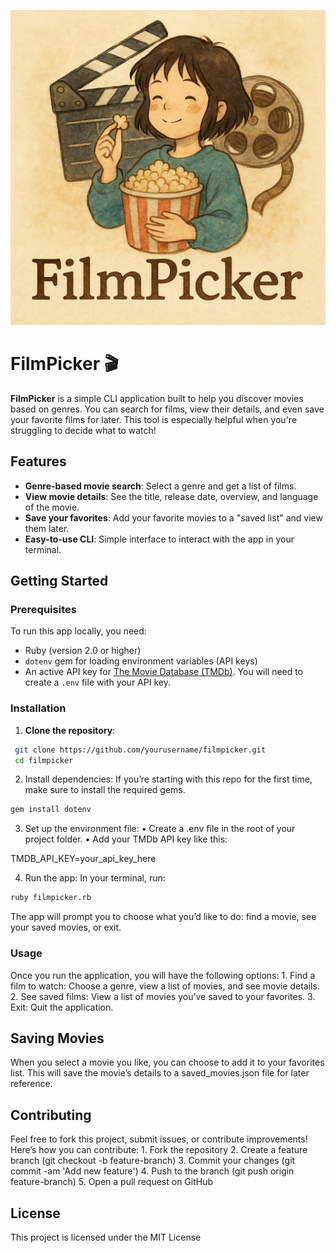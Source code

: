 ![My image](./filmpicker.png)
# FilmPicker 🎬

**FilmPicker** is a simple CLI application built to help you discover movies based on genres. You can search for films, view their details, and even save your favorite films for later. This tool is especially helpful when you're struggling to decide what to watch!

## Features
- **Genre-based movie search**: Select a genre and get a list of films.
- **View movie details**: See the title, release date, overview, and language of the movie.
- **Save your favorites**: Add your favorite movies to a "saved list" and view them later.
- **Easy-to-use CLI**: Simple interface to interact with the app in your terminal.

## Getting Started

### Prerequisites
To run this app locally, you need:
- Ruby (version 2.0 or higher)
- `dotenv` gem for loading environment variables (API keys)
- An active API key for [The Movie Database (TMDb)](https://www.themoviedb.org/). You will need to create a `.env` file with your API key.

### Installation
1. **Clone the repository**:

  ```bash
   git clone https://github.com/yourusername/filmpicker.git
   cd filmpicker
   ```

2. Install dependencies:
If you’re starting with this repo for the first time, make sure to install the required gems.

```bash
gem install dotenv
```

3. Set up the environment file:
	•	Create a .env file in the root of your project folder.
	•	Add your TMDb API key like this:

  TMDB_API_KEY=your_api_key_here

4. Run the app:
In your terminal, run:

```bash
ruby filmpicker.rb
```
The app will prompt you to choose what you’d like to do: find a movie, see your saved movies, or exit.

### Usage

Once you run the application, you will have the following options:
	1.	Find a film to watch: Choose a genre, view a list of movies, and see movie details.
	2.	See saved films: View a list of movies you’ve saved to your favorites.
	3.	Exit: Quit the application.

## Saving Movies

When you select a movie you like, you can choose to add it to your favorites list. This will save the movie’s details to a saved_movies.json file for later reference.

## Contributing

Feel free to fork this project, submit issues, or contribute improvements! Here’s how you can contribute:
	1.	Fork the repository
	2.	Create a feature branch (git checkout -b feature-branch)
	3.	Commit your changes (git commit -am 'Add new feature')
	4.	Push to the branch (git push origin feature-branch)
	5.	Open a pull request on GitHub

## License

This project is licensed under the MIT License

